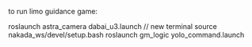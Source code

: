 to run limo guidance game:

roslaunch astra_camera dabai_u3.launch
	// new terminal
source nakada_ws/devel/setup.bash
roslaunch gm_logic yolo_command.launch
